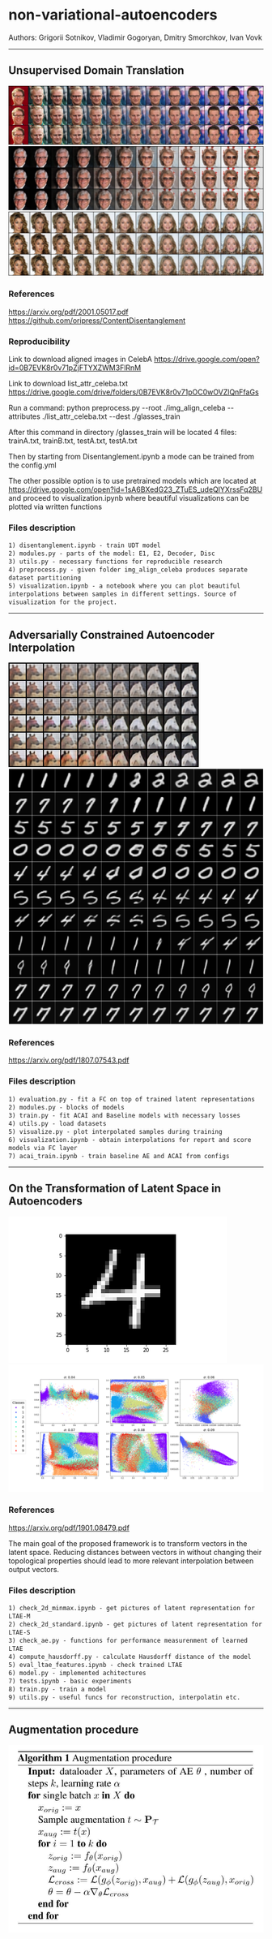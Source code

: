 # non-variational-autoencoders

Authors: Grigorii Sotnikov, Vladimir Gogoryan, Dmitry Smorchkov, Ivan Vovk

___
## Unsupervised Domain Translation
![Alt Text](assets/CelebA_glasses.png)
![Alt Text](assets/CelebA_with_glasses.png)
![Alt Text](assets/CelebA_wo_glasses.png)
### References
https://arxiv.org/pdf/2001.05017.pdf
https://github.com/oripress/ContentDisentanglement

### Reproducibility
Link to download aligned images in CelebA
https://drive.google.com/open?id=0B7EVK8r0v71pZjFTYXZWM3FlRnM

Link to download list_attr_celeba.txt
https://drive.google.com/drive/folders/0B7EVK8r0v71pOC0wOVZlQnFfaGs

Run a command:
python preprocess.py --root ./img_align_celeba --attributes ./list_attr_celeba.txt --dest ./glasses_train

After this command in directory /glasses_train will be located 4 files: trainA.txt, trainB.txt, testA.txt, testA.txt

Then by starting from Disentanglement.ipynb a mode can be trained from the config.yml

The other possible option is to use pretrained models which are located at https://drive.google.com/open?id=1sA6BXedG23_ZTuES_udeQlYXrssFq2BU
and proceed to visualization.ipynb where beautiful visualizations can be plotted via written functions

### Files description

    1) disentanglement.ipynb - train UDT model
    2) modules.py - parts of the model: E1, E2, Decoder, Disc
    3) utils.py - necessary functions for reproducible research
    4) preprocess.py - given folder img_align_celeba produces separate dataset partitioning
    5) visualization.ipynb - a notebook where you can plot beautiful interpolations between samples in different settings. Source of visualization for the project.

___
## Adversarially Constrained Autoencoder Interpolation
![Alt Text](assets/horses.png)
![Alt Text](assets/digits.png)
### References
https://arxiv.org/pdf/1807.07543.pdf

### Files description

    1) evaluation.py - fit a FC on top of trained latent representations
    2) modules.py - blocks of models
    3) train.py - fit ACAI and Baseline models with necessary losses
    4) utils.py - load datasets
    5) visualize.py - plot interpolated samples during training
    6) visualization.ipynb - obtain interpolations for report and score models via FC layer
    7) acai_train.ipynb - train baseline AE and ACAI from configs

___
## On the Transformation of Latent Space in Autoencoders
![Alt Text](assets/ex1.gif)
![Alt Text](ltae/pics/latent_space/min-max.png)
### References
https://arxiv.org/pdf/1901.08479.pdf

The main goal of the proposed framework is to transform vectors in the latent space. Reducing distances between vectors in without changing their topological properties should lead to more relevant interpolation between output vectors.

### Files description
    1) check_2d_minmax.ipynb - get pictures of latent representation for LTAE-M
    2) check_2d_standard.ipynb - get pictures of latent representation for LTAE-S
    3) check_ae.py - functions for performance measurenment of learned LTAE 
    4) compute_hausdorff.py - calculate Hausdorff distance of the model
    5) eval_ltae_features.ipynb - check trained LTAE
    6) model.py - implemented achitectures
    7) tests.ipynb - basic experiments 
    8) train.py - train a model 
    9) utils.py - useful funcs for reconstruction, interpolatin etc.

___
## Augmentation procedure
![Alt Text](assets/augmentation.jpg)